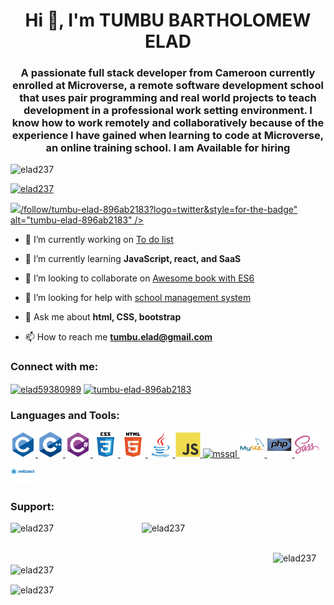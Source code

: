 <h1 align="center">Hi 👋, I'm TUMBU BARTHOLOMEW ELAD</h1>
<h3 align="center">A passionate full stack developer from Cameroon currently enrolled at Microverse, a remote software development school that uses pair programming and real world projects to teach development in a professional work setting environment. I know how to work remotely and collaboratively because of the experience I have gained when learning to code at Microverse, an online training school. I am Available for hiring </h3>

<p align="left"> <img src="https://komarev.com/ghpvc/?username=elad237&label=Profile%20views&color=0e75b6&style=flat" alt="elad237" /> </p>

<p align="left"> <a href="https://github.com/ryo-ma/github-profile-trophy"><img src="https://github-profile-trophy.vercel.app/?username=elad237" alt="elad237" /></a> </p>

<p align="left"> <a href="(https://www.linkedin.com/in/tumbu-elad-896ab2183/)" target="blank"><img src="<i class="fa-brands fa-linkedin"></i>/follow/tumbu-elad-896ab2183?logo=twitter&style=for-the-badge" alt="tumbu-elad-896ab2183" /></a> </p>

- 🔭 I’m currently working on [To do list](https://github.com/elad237/My-to-do-list-revierw.git)

- 🌱 I’m currently learning **JavaScript, react, and SaaS**

- 👯 I’m looking to collaborate on [Awesome book with ES6](https://github.com/elad237/Awesome-books-with-ES6.git)

- 🤝 I’m looking for help with [school management system](https://github.com/elad237/school-management-system.git)

- 💬 Ask me about **html, CSS, bootstrap**

- 📫 How to reach me **tumbu.elad@gmail.com**

<h3 align="left">Connect with me:</h3>
<p align="left">
<a href="[https://twitter.com/elad59380989](https://www.linkedin.com/in/tumbu-elad-896ab2183/)" target="blank"><img align="center" src="https://raw.githubusercontent.com/rahuldkjain/github-profile-readme-generator/master/src/images/icons/Social/twitter.svg" alt="elad59380989" height="30" width="40" /></a>
<a href="https://linkedin.com/in/tumbu-elad-896ab2183" target="blank"><img align="center" src="https://raw.githubusercontent.com/rahuldkjain/github-profile-readme-generator/master/src/images/icons/Social/linked-in-alt.svg" alt="tumbu-elad-896ab2183" height="30" width="40" /></a>
</p>

<h3 align="left">Languages and Tools:</h3>
<p align="left"> <a href="https://www.cprogramming.com/" target="_blank" rel="noreferrer"> <img src="https://raw.githubusercontent.com/devicons/devicon/master/icons/c/c-original.svg" alt="c" width="40" height="40"/> </a> <a href="https://www.w3schools.com/cpp/" target="_blank" rel="noreferrer"> <img src="https://raw.githubusercontent.com/devicons/devicon/master/icons/cplusplus/cplusplus-original.svg" alt="cplusplus" width="40" height="40"/> </a> <a href="https://www.w3schools.com/cs/" target="_blank" rel="noreferrer"> <img src="https://raw.githubusercontent.com/devicons/devicon/master/icons/csharp/csharp-original.svg" alt="csharp" width="40" height="40"/> </a> <a href="https://www.w3schools.com/css/" target="_blank" rel="noreferrer"> <img src="https://raw.githubusercontent.com/devicons/devicon/master/icons/css3/css3-original-wordmark.svg" alt="css3" width="40" height="40"/> </a> <a href="https://www.w3.org/html/" target="_blank" rel="noreferrer"> <img src="https://raw.githubusercontent.com/devicons/devicon/master/icons/html5/html5-original-wordmark.svg" alt="html5" width="40" height="40"/> </a> <a href="https://www.java.com" target="_blank" rel="noreferrer"> <img src="https://raw.githubusercontent.com/devicons/devicon/master/icons/java/java-original.svg" alt="java" width="40" height="40"/> </a> <a href="https://developer.mozilla.org/en-US/docs/Web/JavaScript" target="_blank" rel="noreferrer"> <img src="https://raw.githubusercontent.com/devicons/devicon/master/icons/javascript/javascript-original.svg" alt="javascript" width="40" height="40"/> </a> <a href="https://www.microsoft.com/en-us/sql-server" target="_blank" rel="noreferrer"> <img src="https://www.svgrepo.com/show/303229/microsoft-sql-server-logo.svg" alt="mssql" width="40" height="40"/> </a> <a href="https://www.mysql.com/" target="_blank" rel="noreferrer"> <img src="https://raw.githubusercontent.com/devicons/devicon/master/icons/mysql/mysql-original-wordmark.svg" alt="mysql" width="40" height="40"/> </a> <a href="https://www.php.net" target="_blank" rel="noreferrer"> <img src="https://raw.githubusercontent.com/devicons/devicon/master/icons/php/php-original.svg" alt="php" width="40" height="40"/> </a> <a href="https://sass-lang.com" target="_blank" rel="noreferrer"> <img src="https://raw.githubusercontent.com/devicons/devicon/master/icons/sass/sass-original.svg" alt="sass" width="40" height="40"/> </a> <a href="https://webpack.js.org" target="_blank" rel="noreferrer"> <img src="https://raw.githubusercontent.com/devicons/devicon/d00d0969292a6569d45b06d3f350f463a0107b0d/icons/webpack/webpack-original-wordmark.svg" alt="webpack" width="40" height="40"/> </a> </p>

<h3 align="left">Support:</h3>
<p><a href="https://www.buymeacoffee.com/elad237"> <img align="left" src="https://cdn.buymeacoffee.com/buttons/v2/default-yellow.png" height="50" width="210" alt="elad237" /></a><a href="https://ko-fi.com/elad237"> <img align="left" src="https://cdn.ko-fi.com/cdn/kofi3.png?v=3" height="50" width="210" alt="elad237" /></a></p><br><br>

<p><img align="left" src="https://github-readme-stats.vercel.app/api/top-langs?username=elad237&show_icons=true&locale=en&layout=compact" alt="elad237" /></p>

<p>&nbsp;<img align="center" src="https://github-readme-stats.vercel.app/api?username=elad237&show_icons=true&locale=en" alt="elad237" /></p>

<p><img align="center" src="https://github-readme-streak-stats.herokuapp.com/?user=elad237&" alt="elad237" /></p>

<!---
elad237/elad237 is a ✨ special ✨ repository because its `README.md` (this file) appears on your GitHub profile.
You can click the Preview link to take a look at your changes.
--->
